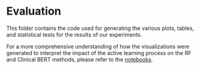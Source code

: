 # Evaluation 

This folder contains the code used for generating the various plots, tables, and statistical tests for the results of our experiments.


For a more comprehensive understanding of how the visualizations were generated to interpret the impact of the active learning process on the RF and Clinical BERT methods, please refer to the [notebooks](../notebooks/).